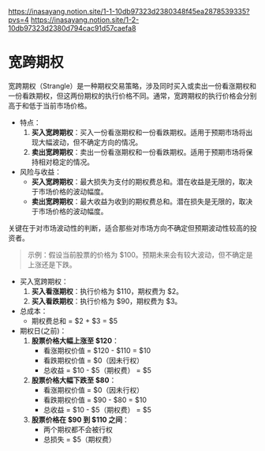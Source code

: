 https://inasayang.notion.site/1-1-10db97323d2380348f45ea2878539335?pvs=4
https://inasayang.notion.site/1-2-10db97323d2380d794cac91d57caefa8

# 宽跨期权

宽跨期权（Strangle）是一种期权交易策略，涉及同时买入或卖出一份看涨期权和一份看跌期权，但这两份期权的执行价格不同。通常，宽跨期权的执行价格会分别高于和低于当前市场价格。

- 特点：
    1. **买入宽跨期权**：买入一份看涨期权和一份看跌期权。适用于预期市场将出现大幅波动，但不确定方向的情况。
    2. **卖出宽跨期权**：卖出一份看涨期权和一份看跌期权。适用于预期市场将保持相对稳定的情况。
- 风险与收益：
    - **买入宽跨期权**：最大损失为支付的期权费总和。潜在收益是无限的，取决于市场价格的波动幅度。
    - **卖出宽跨期权**：最大收益为收到的期权费总和。潜在损失是无限的，取决于市场价格的波动幅度。

关键在于对市场波动性的判断，适合那些对市场方向不确定但预期波动性较高的投资者。

> 示例：假设当前股票的价格为 $100。预期未来会有较大波动，但不确定是上涨还是下跌。
> 
- 买入宽跨期权：
    1. **买入看涨期权**：执行价格为 $110，期权费为 $2。
    2. **买入看跌期权**：执行价格为 $90，期权费为 $3。
- 总成本：
    - 期权费总和 = $2 + $3 = $5
- 期权日(之前)：
    1. **股票价格大幅上涨至 $120**：
        - 看涨期权价值 = $120 - $110 = $10
        - 看跌期权价值 = $0（因未行权）
        - 总收益 = $10 - $5（期权费） = $5
    2. **股票价格大幅下跌至 $80**：
        - 看涨期权价值 = $0（因未行权）
        - 看跌期权价值 = $90 - $80 = $10
        - 总收益 = $10 - $5（期权费） = $5
    3. **股票价格在 $90 到 $110 之间**：
        - 两个期权都不会被行权
        - 总损失 = $5（期权费）